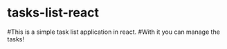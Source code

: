 # tasks-list-react

#This is a simple task list application in react.
#With it you can manage the tasks!
